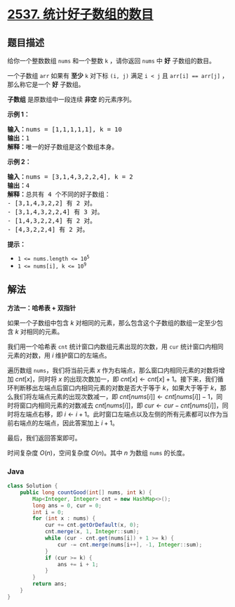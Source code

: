 # [2537. 统计好子数组的数目](https://leetcode.cn/problems/count-the-number-of-good-subarrays)

## 题目描述

<p>给你一个整数数组 <code>nums</code>&nbsp;和一个整数 <code>k</code>&nbsp;，请你返回 <code>nums</code>&nbsp;中 <strong>好</strong>&nbsp;子数组的数目。</p>

<p>一个子数组 <code>arr</code>&nbsp;如果有 <strong>至少</strong>&nbsp;<code>k</code>&nbsp;对下标 <code>(i, j)</code>&nbsp;满足 <code>i &lt; j</code>&nbsp;且 <code>arr[i] == arr[j]</code>&nbsp;，那么称它是一个 <strong>好</strong>&nbsp;子数组。</p>

<p><strong>子数组</strong>&nbsp;是原数组中一段连续 <strong>非空</strong>&nbsp;的元素序列。</p>

<p><strong>示例 1：</strong></p>

<pre><b>输入：</b>nums = [1,1,1,1,1], k = 10
<b>输出：</b>1
<b>解释：</b>唯一的好子数组是这个数组本身。
</pre>

<p><strong>示例 2：</strong></p>

<pre><b>输入：</b>nums = [3,1,4,3,2,2,4], k = 2
<b>输出：</b>4
<b>解释：</b>总共有 4 个不同的好子数组：
- [3,1,4,3,2,2] 有 2 对。
- [3,1,4,3,2,2,4] 有 3 对。
- [1,4,3,2,2,4] 有 2 对。
- [4,3,2,2,4] 有 2 对。
</pre>

<p><strong>提示：</strong></p>

<ul>
	<li><code>1 &lt;= nums.length &lt;= 10<sup>5</sup></code></li>
	<li><code>1 &lt;= nums[i], k &lt;= 10<sup>9</sup></code></li>
</ul>

## 解法

**方法一：哈希表 + 双指针**

如果一个子数组中包含 $k$ 对相同的元素，那么包含这个子数组的数组一定至少包含 $k$ 对相同的元素。

我们用一个哈希表 `cnt` 统计窗口内数组元素出现的次数，用 `cur` 统计窗口内相同元素的对数，用 $i$ 维护窗口的左端点。

遍历数组 `nums`，我们将当前元素 $x$ 作为右端点，那么窗口内相同元素的对数将增加 $cnt[x]$，同时将 $x$ 的出现次数加一，即 $cnt[x] \leftarrow cnt[x] + 1$。接下来，我们循环判断移出左端点后窗口内相同元素的对数是否大于等于 $k$，如果大于等于 $k$，那么我们将左端点元素的出现次数减一，即 $cnt[nums[i]] \leftarrow cnt[nums[i]] - 1$，同时将窗口内相同元素的对数减去 $cnt[nums[i]]$，即 $cur \leftarrow cur - cnt[nums[i]]$，同时将左端点右移，即 $i \leftarrow i + 1$。此时窗口左端点以及左侧的所有元素都可以作为当前右端点的左端点，因此答案加上 $i + 1$。

最后，我们返回答案即可。

时间复杂度 $O(n)$，空间复杂度 $O(n)$。其中 $n$ 为数组 `nums` 的长度。

### **Java**

```java
class Solution {
    public long countGood(int[] nums, int k) {
        Map<Integer, Integer> cnt = new HashMap<>();
        long ans = 0, cur = 0;
        int i = 0;
        for (int x : nums) {
            cur += cnt.getOrDefault(x, 0);
            cnt.merge(x, 1, Integer::sum);
            while (cur - cnt.get(nums[i]) + 1 >= k) {
                cur -= cnt.merge(nums[i++], -1, Integer::sum);
            }
            if (cur >= k) {
                ans += i + 1;
            }
        }
        return ans;
    }
}
```
